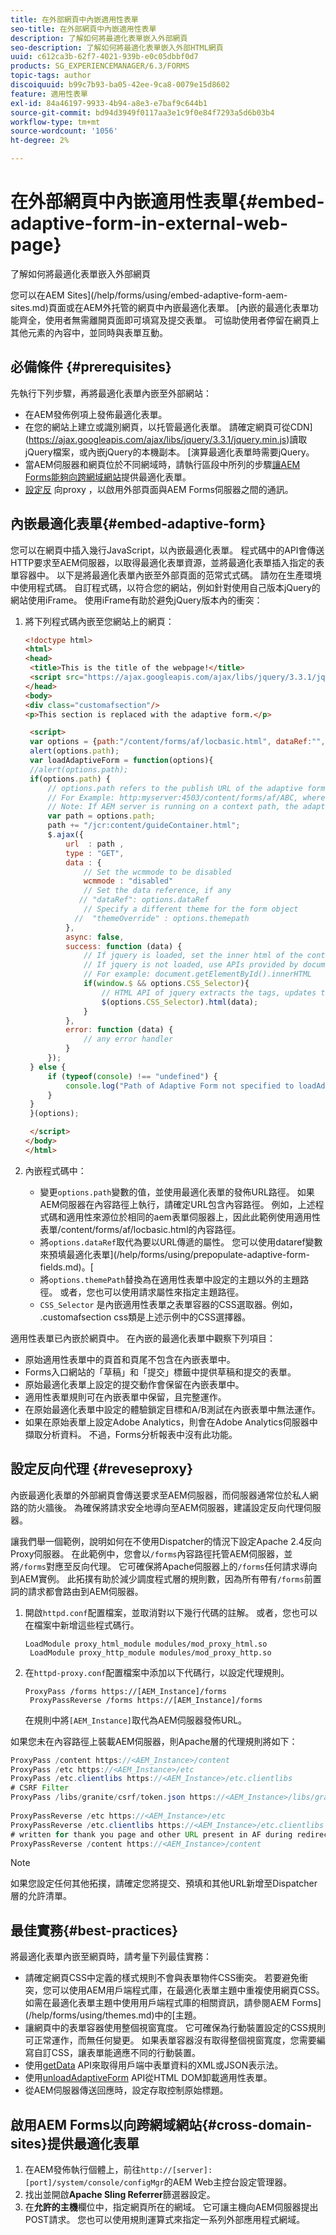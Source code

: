 ```yaml
---
title: 在外部網頁中內嵌適用性表單
seo-title: 在外部網頁中內嵌適用性表單
description: 了解如何將最適化表單嵌入外部網頁
seo-description: 了解如何將最適化表單嵌入外部HTML網頁
uuid: c612ca3b-62f7-4021-939b-e0c05dbbf0d7
products: SG_EXPERIENCEMANAGER/6.3/FORMS
topic-tags: author
discoiquuid: b99c7b93-ba05-42ee-9ca8-0079e15d8602
feature: 適用性表單
exl-id: 84a46197-9933-4b94-a8e3-e7baf9c644b1
source-git-commit: bd94d3949f0117aa3e1c9f0e84f7293a5d6b03b4
workflow-type: tm+mt
source-wordcount: '1056'
ht-degree: 2%

---
```


# 在外部網頁中內嵌適用性表單{#embed-adaptive-form-in-external-web-page}

了解如何將最適化表單嵌入外部網頁

您可以在AEM Sites](/help/forms/using/embed-adaptive-form-aem-sites.md)頁面或在AEM外托管的網頁中內嵌最適化表單。 [內嵌的最適化表單功能齊全，使用者無需離開頁面即可填寫及提交表單。 可協助使用者停留在網頁上其他元素的內容中，並同時與表單互動。

## 必備條件 {#prerequisites}

先執行下列步驟，再將最適化表單內嵌至外部網站：

* 在AEM發佈例項上發佈最適化表單。
* 在您的網站上建立或識別網頁，以托管最適化表單。 請確定網頁可從CDN](https://ajax.googleapis.com/ajax/libs/jquery/3.3.1/jquery.min.js)讀取jQuery檔案，或內嵌jQuery的本機副本。 [演算最適化表單時需要jQuery。
* 當AEM伺服器和網頁位於不同網域時，請執行區段中所列的步驟[讓AEM Forms能夠向跨網域網站](#cross-domain-sites)提供最適化表單。
* [設定反](#reveseproxy) 向proxy ，以啟用外部頁面與AEM Forms伺服器之間的通訊。

## 內嵌最適化表單{#embed-adaptive-form}

您可以在網頁中插入幾行JavaScript，以內嵌最適化表單。 程式碼中的API會傳送HTTP要求至AEM伺服器，以取得最適化表單資源，並將最適化表單插入指定的表單容器中。 以下是將最適化表單內嵌至外部頁面的范常式式碼。 請勿在生產環境中使用程式碼。 自訂程式碼，以符合您的網站，例如針對使用自己版本jQuery的網站使用iFrame。 使用iFrame有助於避免jQuery版本內的衝突：


1. 將下列程式碼內嵌至您網站上的網頁：

   ```html
   <!doctype html>
   <html>
   <head>
    <title>This is the title of the webpage!</title>
    <script src="https://ajax.googleapis.com/ajax/libs/jquery/3.3.1/jquery.min.js"></script>
   </head>
   <body>
   <div class="customafsection"/>
   <p>This section is replaced with the adaptive form.</p>
   
    <script>
    var options = {path:"/content/forms/af/locbasic.html", dataRef:"", themepath:"", CSS_Selector:".customafsection"};
    alert(options.path);
    var loadAdaptiveForm = function(options){
    //alert(options.path);
    if(options.path) {
        // options.path refers to the publish URL of the adaptive form
        // For Example: http:myserver:4503/content/forms/af/ABC, where ABC is the adaptive form
        // Note: If AEM server is running on a context path, the adaptive form URL must contain the context path 
        var path = options.path;
        path += "/jcr:content/guideContainer.html";
        $.ajax({
            url  : path ,
            type : "GET",
            data : {
                // Set the wcmmode to be disabled
                wcmmode : "disabled"
                // Set the data reference, if any
               // "dataRef": options.dataRef
                // Specify a different theme for the form object
              //  "themeOverride" : options.themepath
            },
            async: false,
            success: function (data) {
                // If jquery is loaded, set the inner html of the container
                // If jquery is not loaded, use APIs provided by document to set the inner HTML but these APIs would not evaluate the script tag in HTML as per the HTML5 spec
                // For example: document.getElementById().innerHTML
                if(window.$ && options.CSS_Selector){
                    // HTML API of jquery extracts the tags, updates the DOM, and evaluates the code embedded in the script tag.
                    $(options.CSS_Selector).html(data);
                }
            },
            error: function (data) {
                // any error handler
            }
        });
    } else {
        if (typeof(console) !== "undefined") {
            console.log("Path of Adaptive Form not specified to loadAdaptiveForm");
        }
    }
    }(options);
   
    </script>
   </body>
   </html>
   ```

1. 內嵌程式碼中：

   * 變更`options.path`變數的值，並使用最適化表單的發佈URL路徑。 如果AEM伺服器在內容路徑上執行，請確定URL包含內容路徑。 例如，上述程式碼和適用性來源位於相同的aem表單伺服器上，因此此範例使用適用性表單/content/forms/af/locbasic.html的內容路徑。
   * 將`options.dataRef`取代為要以URL傳遞的屬性。 您可以使用dataref變數來預填最適化表單](/help/forms/using/prepopulate-adaptive-form-fields.md)。[
   * 將`options.themePath`替換為在適用性表單中設定的主題以外的主題路徑。 或者，您也可以使用請求屬性來指定主題路徑。
   * `CSS_Selector` 是內嵌適用性表單之表單容器的CSS選取器。例如， .customafsection css類是上述示例中的CSS選擇器。

適用性表單已內嵌於網頁中。 在內嵌的最適化表單中觀察下列項目：

* 原始適用性表單中的頁首和頁尾不包含在內嵌表單中。
* Forms入口網站的「草稿」和「提交」標籤中提供草稿和提交的表單。
* 原始最適化表單上設定的提交動作會保留在內嵌表單中。
* 適用性表單規則可在內嵌表單中保留，且完整運作。
* 在原始最適化表單中設定的體驗鎖定目標和A/B測試在內嵌表單中無法運作。
* 如果在原始表單上設定Adobe Analytics，則會在Adobe Analytics伺服器中擷取分析資料。 不過，Forms分析報表中沒有此功能。

## 設定反向代理  {#reveseproxy}

內嵌最適化表單的外部網頁會傳送要求至AEM伺服器，而伺服器通常位於私人網路的防火牆後。 為確保將請求安全地導向至AEM伺服器，建議設定反向代理伺服器。

讓我們舉一個範例，說明如何在不使用Dispatcher的情況下設定Apache 2.4反向Proxy伺服器。 在此範例中，您會以`/forms`內容路徑托管AEM伺服器，並將`/forms`對應至反向代理。 它可確保將Apache伺服器上的`/forms`任何請求導向到AEM實例。 此拓撲有助於減少調度程式層的規則數，因為所有帶有`/forms`前置詞的請求都會路由到AEM伺服器。

1. 開啟`httpd.conf`配置檔案，並取消對以下幾行代碼的註解。 或者，您也可以在檔案中新增這些程式碼行。

   ```
   LoadModule proxy_html_module modules/mod_proxy_html.so 
    LoadModule proxy_http_module modules/mod_proxy_http.so
   ```

1. 在`httpd-proxy.conf`配置檔案中添加以下代碼行，以設定代理規則。

   ```
   ProxyPass /forms https://[AEM_Instance]/forms 
    ProxyPassReverse /forms https://[AEM_Instance]/forms
   ```

   在規則中將`[AEM_Instance]`取代為AEM伺服器發佈URL。

如果您未在內容路徑上裝載AEM伺服器，則Apache層的代理規則將如下：

```java
ProxyPass /content https://<AEM_Instance>/content
ProxyPass /etc https://<AEM_Instance>/etc
ProxyPass /etc.clientlibs https://<AEM_Instance>/etc.clientlibs
# CSRF Filter
ProxyPass /libs/granite/csrf/token.json https://<AEM_Instance>/libs/granite/csrf/token.json
  
ProxyPassReverse /etc https://<AEM_Instance>/etc
ProxyPassReverse /etc.clientlibs https://<AEM_Instance>/etc.clientlibs
# written for thank you page and other URL present in AF during redirect
ProxyPassReverse /content https://<AEM_Instance>/content
```

>[!NOTE]
>
>如果您設定任何其他拓撲，請確定您將提交、預填和其他URL新增至Dispatcher層的允許清單。

## 最佳實務{#best-practices}

將最適化表單內嵌至網頁時，請考量下列最佳實務：

* 請確定網頁CSS中定義的樣式規則不會與表單物件CSS衝突。 若要避免衝突，您可以使用AEM用戶端程式庫，在最適化表單主題中重複使用網頁CSS。 如需在最適化表單主題中使用用戶端程式庫的相關資訊，請參閱AEM Forms](/help/forms/using/themes.md)中的[主題。
* 讓網頁中的表單容器使用整個視窗寬度。 它可確保為行動裝置設定的CSS規則可正常運作，而無任何變更。 如果表單容器沒有取得整個視窗寬度，您需要編寫自訂CSS，讓表單能適應不同的行動裝置。
* 使用[getData](https://helpx.adobe.com/experience-manager/6-4/forms/javascript-api/GuideBridge.html) API來取得用戶端中表單資料的XML或JSON表示法。
* 使用[unloadAdaptiveForm](https://helpx.adobe.com/experience-manager/6-4/forms/javascript-api/GuideBridge.html) API從HTML DOM卸載適用性表單。
* 從AEM伺服器傳送回應時，設定存取控制原始標題。

## 啟用AEM Forms以向跨網域網站{#cross-domain-sites}提供最適化表單

1. 在AEM發佈執行個體上，前往`http://[server]:[port]/system/console/configMgr`的AEM Web主控台設定管理器。
1. 找出並開啟&#x200B;**Apache Sling Referrer**&#x200B;篩選器設定。
1. 在&#x200B;**允許的主機**&#x200B;欄位中，指定網頁所在的網域。 它可讓主機向AEM伺服器提出POST請求。 您也可以使用規則運算式來指定一系列外部應用程式網域。
